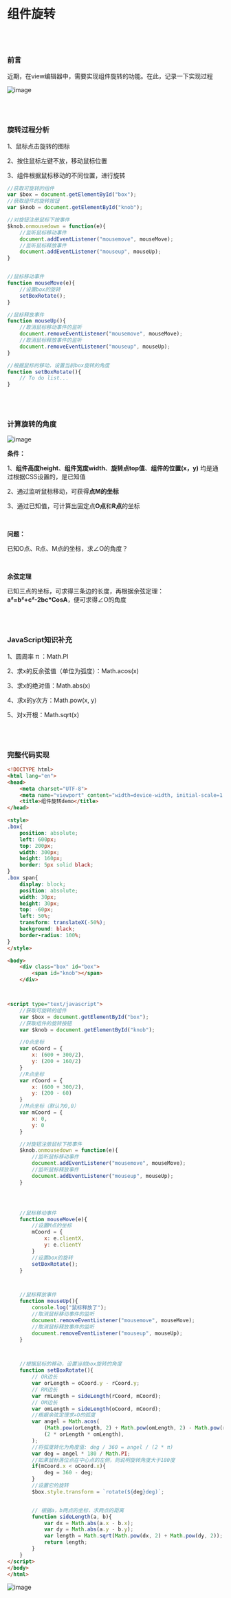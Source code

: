 # 组件旋转

</br>
</br>








### 前言

近期，在view编辑器中，需要实现组件旋转的功能。在此，记录一下实现过程

![image](./img/1.gif)


</br>
</br>








### 旋转过程分析

1、鼠标点击旋转的图标

2、按住鼠标左键不放，移动鼠标位置

3、组件根据鼠标移动的不同位置，进行旋转

```javascript
//获取可旋转的组件
var $box = document.getElementById("box");
//获取组件的旋转按钮
var $knob = document.getElementById("knob");

//对旋钮注册鼠标下按事件
$knob.onmousedown = function(e){
    //监听鼠标移动事件
    document.addEventListener("mousemove", mouseMove);
    //监听鼠标释放事件
    document.addEventListener("mouseup", mouseUp);
}


//鼠标移动事件
function mouseMove(e){
    //设置box的旋转
    setBoxRotate();
}

//鼠标释放事件
function mouseUp(){
    //取消鼠标移动事件的监听
    document.removeEventListener("mousemove", mouseMove);
    //取消鼠标释放事件的监听
    document.removeEventListener("mouseup", mouseUp);
}

//根据鼠标的移动，设置当前box旋转的角度
function setBoxRotate(){
    // To do list...
}
```


</br>
</br>









### 计算旋转的角度

![image](./img/2.png)

**条件：**

1、**组件高度height**、**组件宽度width**、**旋转点top值**、**组件的位置(x，y)** 均是通过根据CSS设置的，是已知值

2、通过监听鼠标移动，可获得**点M的坐标**

3、通过已知值，可计算出固定点**O点**和**R点**的坐标

</br>

**问题：**

已知O点、R点、M点的坐标，求∠O的角度？

</br>


**余弦定理**

已知三点的坐标，可求得三条边的长度，再根据余弦定理：**a²=b²+c²-2bc*CosA**，便可求得∠O的角度

</br>
</br>







### JavaScript知识补充

1、圆周率 π ：Math.PI

2、求x的反余弦值（单位为弧度）：Math.acos(x) 

3、求x的绝对值：Math.abs(x)

4、求x的y次方：Math.pow(x, y)

5、对x开根：Math.sqrt(x)


</br>
</br>








### 完整代码实现

```html
<!DOCTYPE html>
<html lang="en">
<head>
    <meta charset="UTF-8">
    <meta name="viewport" content="width=device-width, initial-scale=1.0">
    <title>组件旋转demo</title>
</head>

<style>
.box{
    position: absolute;
    left: 600px;
    top: 200px;
    width: 300px;
    height: 160px;
    border: 5px solid black;
}
.box span{
    display: block;
    position: absolute;
    width: 30px;
    height: 30px;
    top: -60px;
    left: 50%;
    transform: translateX(-50%);
    background: black;
    border-radius: 100%;
}
</style>

<body>
    <div class="box" id="box">
        <span id="knob"></span>
    </div>



<script type="text/javascript">
    //获取可旋转的组件
    var $box = document.getElementById("box");
    //获取组件的旋转按钮
    var $knob = document.getElementById("knob");

    //O点坐标
    var oCoord = {
        x: (600 + 300/2),
        y: (200 + 160/2)
    }
    //R点坐标
    var rCoord = {
        x: (600 + 300/2),
        y: (200 - 60)        
    }
    //M点坐标（默认为0,0）
    var mCoord = {
        x: 0,
        y: 0
    }

    //对旋钮注册鼠标下按事件
    $knob.onmousedown = function(e){
        //监听鼠标移动事件
        document.addEventListener("mousemove", mouseMove);
        //监听鼠标释放事件
        document.addEventListener("mouseup", mouseUp);
    }




    //鼠标移动事件
    function mouseMove(e){
        //设置M点的坐标
        mCoord = {
            x: e.clientX,
            y: e.clientY
        }
        //设置box的旋转
        setBoxRotate();
    }



    //鼠标释放事件
    function mouseUp(){
        console.log("鼠标释放了");
        //取消鼠标移动事件的监听
        document.removeEventListener("mousemove", mouseMove);
        //取消鼠标释放事件的监听
        document.removeEventListener("mouseup", mouseUp);
    }



    //根据鼠标的移动，设置当前box旋转的角度
    function setBoxRotate(){
        // OR边长
        var orLength = oCoord.y - rCoord.y;
        // RM边长
        var rmLength = sideLength(rCoord, mCoord);
        // OM边长
        var omLength = sideLength(oCoord, mCoord);
        //根据余弦定理求∠O的弧度
        var angel = Math.acos(
            (Math.pow(orLength, 2) + Math.pow(omLength, 2) - Math.pow(rmLength, 2)) /
            (2 * orLength * omLength),
        );
        //将弧度转化为角度值: deg / 360 = angel / (2 * π)
        var deg = angel * 180 / Math.PI;
        //如果鼠标落位点在中心点的左侧，则说明旋转角度大于180度
        if(mCoord.x < oCoord.x){
            deg = 360 - deg;
        }
        //设置它的旋转
        $box.style.transform = `rotate(${deg}deg)`;


        // 根据a，b两点的坐标，求两点的距离
        function sideLength(a, b){
            var dx = Math.abs(a.x - b.x);
            var dy = Math.abs(a.y - b.y);
            var length = Math.sqrt(Math.pow(dx, 2) + Math.pow(dy, 2));
            return length;
        }
    }
</script>
</body>
</html>
```

![image](./img/3.gif)